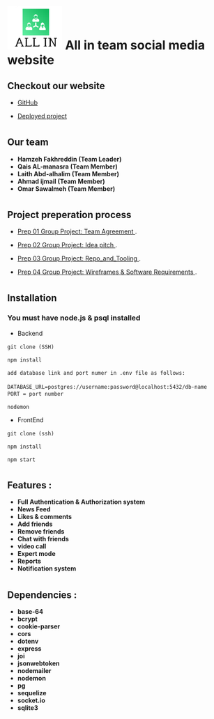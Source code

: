     
# ![s](./resources/My_project__1_-removebg-preview.png)  All in team social media website

## Checkout our website

* [GitHub](https://github.com/facebook-group/facebook-application)

* [Deployed project](https://github.com/facebook-group/facebook-application)

#



## Our team 

* **Hamzeh Fakhreddin (Team Leader)**
* **Qais AL-manasra (Team Member)**
* **Laith Abd-alhalim (Team Member)**
* **Ahmad ijmail (Team Member)**
* **Omar Sawalmeh (Team Member)**
#
## Project preperation process  
* [Prep 01 Group Project: Team Agreement ](./Project_Prep/Team_Agreement.md).

* [Prep 02 Group Project: Idea pitch ](./Project_Prep/Idea_pitch.md).

* [Prep 03 Group Project: Repo_and_Tooling ](./Project_Prep/Repo_and_Tooling.md).

* [Prep 04 Group Project: Wireframes & Software Requirements ](./Project_Prep/Wireframes_%26_Software_Requirements.md).


#

## Installation

 ### You must have node.js & psql installed

* Backend 

```
git clone (SSH)
```

```
npm install
```
```
add database link and port numer in .env file as follows:

DATABASE_URL=postgres://username:password@localhost:5432/db-name
PORT = port number
```
```
nodemon
```

* FrontEnd

```
git clone (ssh)
```

```
npm install
```

```
npm start
```
#

## Features :

* **Full Authentication & Authorization system**
* **News Feed**
* **Likes & comments**
* **Add friends**
* **Remove friends**
* **Chat with friends**
* **video call**
* **Expert mode**
* **Reports**
* **Notification system**

#

## Dependencies : 
* **base-64**
* **bcrypt**   
* **cookie-parser**
* **cors**
* **dotenv**    
* **express**
* **joi**
* **jsonwebtoken**
* **nodemailer**
* **nodemon**
* **pg**
* **sequelize**
* **socket.io**
* **sqlite3**

  

























